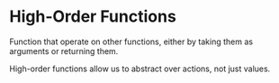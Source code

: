# High-Order Functions

Function that operate on other functions, either by taking them as arguments or returning them.

High-order functions allow us to abstract over actions, not just values.